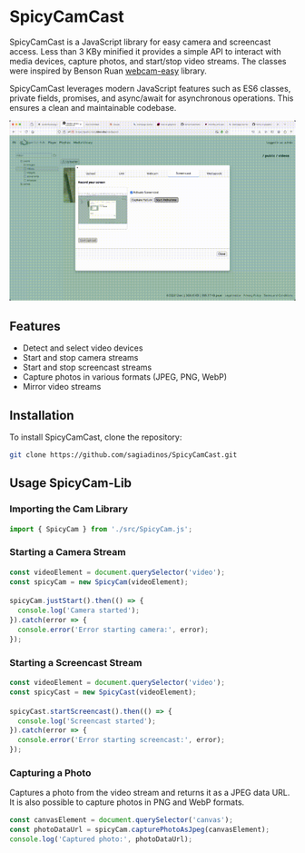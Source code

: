 # SpicyCamCast

SpicyCamCast is a JavaScript library for easy camera and screencast access. Less than 3 KBy minified it provides
a simple API to interact with media devices, capture photos, and start/stop video streams.
The classes were inspired by Benson Ruan [webcam-easy](https://github.com/bensonruan/webcam-easy) library.

SpicyCamCast leverages modern JavaScript features such as ES6 classes,
private fields, promises, and async/await for asynchronous operations. 
This ensures a clean and maintainable codebase.

![ScreenCamCast-Demo.gif](examples/ScreenCamCast-Demo.gif)

## Features

- Detect and select video devices
- Start and stop camera streams
- Start and stop screencast streams
- Capture photos in various formats (JPEG, PNG, WebP)
- Mirror video streams

## Installation

To install SpicyCamCast, clone the repository:

```sh
git clone https://github.com/sagiadinos/SpicyCamCast.git
```

## Usage SpicyCam-Lib

### Importing the Cam Library

```javascript
import { SpicyCam } from './src/SpicyCam.js';
```

### Starting a Camera Stream

```javascript
const videoElement = document.querySelector('video');
const spicyCam = new SpicyCam(videoElement);

spicyCam.justStart().then(() => {
  console.log('Camera started');
}).catch(error => {
  console.error('Error starting camera:', error);
});
```

### Starting a Screencast Stream

```javascript
const videoElement = document.querySelector('video');
const spicyCast = new SpicyCast(videoElement);

spicyCast.startScreencast().then(() => {
  console.log('Screencast started');
}).catch(error => {
  console.error('Error starting screencast:', error);
});
```

### Capturing a Photo

Captures a photo from the video stream and returns it as a
JPEG data URL.
It is also possible to capture photos in PNG and WebP formats.

```javascript
const canvasElement = document.querySelector('canvas');
const photoDataUrl = spicyCam.capturePhotoAsJpeg(canvasElement);
console.log('Captured photo:', photoDataUrl);
```
